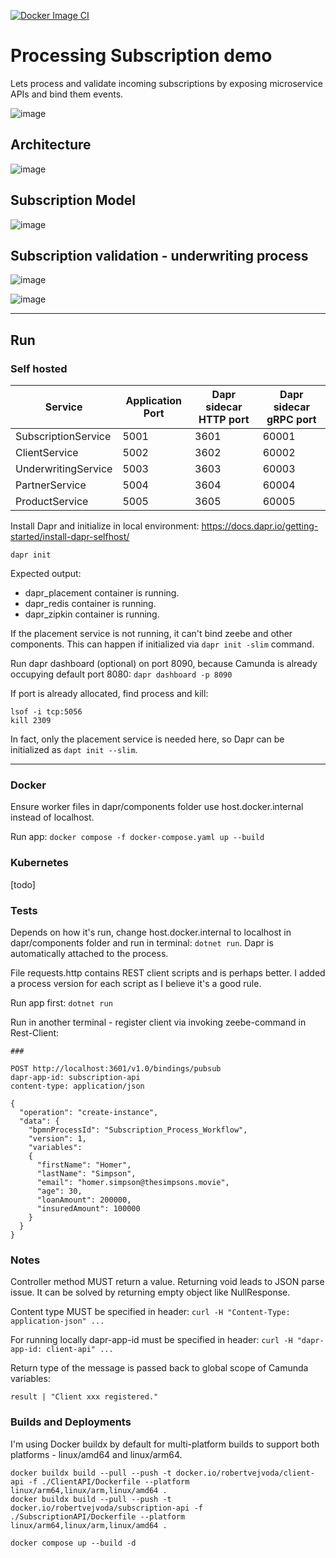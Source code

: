 [![Docker Image CI](https://github.com/RobertVejvoda/dapr-zeebe-demo/actions/workflows/docker-image.yml/badge.svg)](https://github.com/RobertVejvoda/dapr-zeebe-demo/actions/workflows/docker-image.yml)

# Processing Subscription demo

Lets process and validate incoming subscriptions by exposing microservice APIs and bind them events.

![image](Assets/subscription-workflow.png)

## Architecture

![image](Assets/target_architecture.png)

## Subscription Model

![image](Assets/subscription_states.png)

## Subscription validation - underwriting process

![image](Assets/underwriting.png)

![image](Assets/underwriting_risk.jpg)

---

## Run

### Self hosted

| Service             | Application Port | Dapr sidecar HTTP port | Dapr sidecar gRPC port |
|---------------------|------------------|------------------------|------------------------|
| SubscriptionService | 5001             | 3601                   | 60001                  |
| ClientService       | 5002             | 3602                   | 60002                  |
| UnderwritingService | 5003             | 3603                   | 60003                  |
| PartnerService      | 5004             | 3604                   | 60004                  |
| ProductService      | 5005             | 3605                   | 60005                  |

Install Dapr and initialize in local environment: https://docs.dapr.io/getting-started/install-dapr-selfhost/

`dapr init`

Expected output:

- dapr_placement container is running.
- dapr_redis container is running.
- dapr_zipkin container is running.

If the placement service is not running, it can't bind zeebe and other components. This can happen if initialized
via `dapr init -slim` command.

Run dapr dashboard (optional) on port 8090, because Camunda is already occupying default port
8080: `dapr dashboard -p 8090`

If port is already allocated, find process and kill:

```
lsof -i tcp:5056
kill 2309
```

In fact, only the placement service is needed here, so Dapr can be initialized as `dapt init --slim`.

---

### Docker

Ensure worker files in dapr/components folder use host.docker.internal instead of localhost.

Run app: `docker compose -f docker-compose.yaml up --build`

### Kubernetes

[todo]

### Tests

Depends on how it's run, change host.docker.internal to localhost in dapr/components folder and run in
terminal: `dotnet run`. Dapr is automatically attached to the process.

File requests.http contains REST client scripts and is perhaps better. I added a process version for each script as I
believe it's a good rule.

Run app first: `dotnet run`

Run in another terminal - register client via invoking zeebe-command in Rest-Client:

```
### 

POST http://localhost:3601/v1.0/bindings/pubsub
dapr-app-id: subscription-api
content-type: application/json

{ 
  "operation": "create-instance", 
  "data": {
    "bpmnProcessId": "Subscription_Process_Workflow", 
    "version": 1, 
    "variables": 
    {
      "firstName": "Homer",
      "lastName": "Simpson",
      "email": "homer.simpson@thesimpsons.movie",
      "age": 30,
      "loanAmount": 200000,
      "insuredAmount": 100000
    } 
  } 
}
```

### Notes

Controller method MUST return a value. Returning void leads to JSON parse issue. It can be solved by returning empty
object like NullResponse.

Content type MUST be specified in header: `curl -H "Content-Type: application-json" ...`

For running locally dapr-app-id must be specified in header: `curl -H "dapr-app-id: client-api" ...`

Return type of the message is passed back to global scope of Camunda variables:

```terminal
result | "Client xxx registered."
```

### Builds and Deployments

I'm using Docker buildx by default for multi-platform builds to support both platforms - linux/amd64 and linux/arm64.

```
docker buildx build --pull --push -t docker.io/robertvejvoda/client-api -f ./ClientAPI/Dockerfile --platform linux/arm64,linux/arm,linux/amd64 .
docker buildx build --pull --push -t docker.io/robertvejvoda/subscription-api -f ./SubscriptionAPI/Dockerfile --platform linux/arm64,linux/arm,linux/amd64 .
```

```
docker compose up --build -d
```

